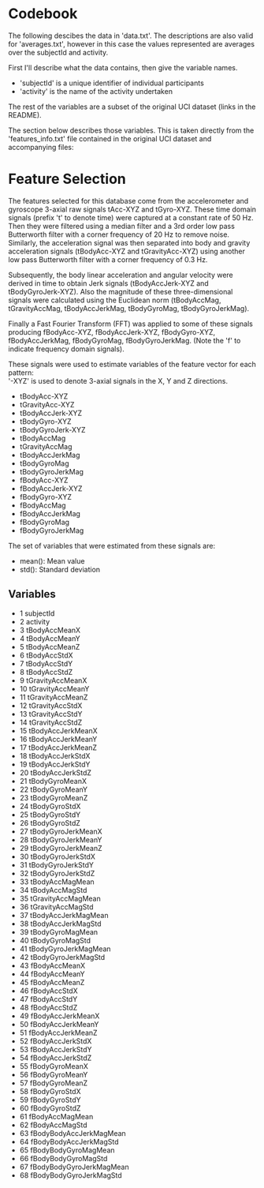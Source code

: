 # Codebook #
The following descibes the data in 'data.txt'. The descriptions are also valid for 'averages.txt', however in this case the values represented are averages over the subjectId and activity.

First I'll describe what the data contains, then give the variable names.
* 'subjectId' is a unique identifier of individual participants
* 'activity' is the name of the activity undertaken

The rest of the variables are a subset of the original UCI dataset (links in the README).

The section below describes those variables. This is taken directly from the 'features_info.txt' file contained in the original UCI dataset and accompanying files:

Feature Selection 
=================

The features selected for this database come from the accelerometer and gyroscope 3-axial raw signals tAcc-XYZ and tGyro-XYZ. These time domain signals (prefix 't' to denote time) were captured at a constant rate of 50 Hz. Then they were filtered using a median filter and a 3rd order low pass Butterworth filter with a corner frequency of 20 Hz to remove noise. Similarly, the acceleration signal was then separated into body and gravity acceleration signals (tBodyAcc-XYZ and tGravityAcc-XYZ) using another low pass Butterworth filter with a corner frequency of 0.3 Hz. 

Subsequently, the body linear acceleration and angular velocity were derived in time to obtain Jerk signals (tBodyAccJerk-XYZ and tBodyGyroJerk-XYZ). Also the magnitude of these three-dimensional signals were calculated using the Euclidean norm (tBodyAccMag, tGravityAccMag, tBodyAccJerkMag, tBodyGyroMag, tBodyGyroJerkMag). 

Finally a Fast Fourier Transform (FFT) was applied to some of these signals producing fBodyAcc-XYZ, fBodyAccJerk-XYZ, fBodyGyro-XYZ, fBodyAccJerkMag, fBodyGyroMag, fBodyGyroJerkMag. (Note the 'f' to indicate frequency domain signals). 

These signals were used to estimate variables of the feature vector for each pattern:  
'-XYZ' is used to denote 3-axial signals in the X, Y and Z directions.

* tBodyAcc-XYZ
* tGravityAcc-XYZ
* tBodyAccJerk-XYZ
* tBodyGyro-XYZ
* tBodyGyroJerk-XYZ
* tBodyAccMag
* tGravityAccMag
* tBodyAccJerkMag
* tBodyGyroMag
* tBodyGyroJerkMag
* fBodyAcc-XYZ
* fBodyAccJerk-XYZ
* fBodyGyro-XYZ
* fBodyAccMag
* fBodyAccJerkMag
* fBodyGyroMag
* fBodyGyroJerkMag

The set of variables that were estimated from these signals are: 

* mean(): Mean value
* std(): Standard deviation

## Variables ##
* 1 subjectId 
* 2 activity 
* 3 tBodyAccMeanX 
* 4 tBodyAccMeanY 
* 5 tBodyAccMeanZ 
* 6 tBodyAccStdX 
* 7 tBodyAccStdY 
* 8 tBodyAccStdZ 
* 9 tGravityAccMeanX 
* 10 tGravityAccMeanY 
* 11 tGravityAccMeanZ 
* 12 tGravityAccStdX 
* 13 tGravityAccStdY 
* 14 tGravityAccStdZ 
* 15 tBodyAccJerkMeanX 
* 16 tBodyAccJerkMeanY 
* 17 tBodyAccJerkMeanZ 
* 18 tBodyAccJerkStdX 
* 19 tBodyAccJerkStdY 
* 20 tBodyAccJerkStdZ 
* 21 tBodyGyroMeanX 
* 22 tBodyGyroMeanY 
* 23 tBodyGyroMeanZ 
* 24 tBodyGyroStdX 
* 25 tBodyGyroStdY 
* 26 tBodyGyroStdZ 
* 27 tBodyGyroJerkMeanX 
* 28 tBodyGyroJerkMeanY 
* 29 tBodyGyroJerkMeanZ 
* 30 tBodyGyroJerkStdX 
* 31 tBodyGyroJerkStdY 
* 32 tBodyGyroJerkStdZ 
* 33 tBodyAccMagMean 
* 34 tBodyAccMagStd 
* 35 tGravityAccMagMean 
* 36 tGravityAccMagStd 
* 37 tBodyAccJerkMagMean 
* 38 tBodyAccJerkMagStd 
* 39 tBodyGyroMagMean 
* 40 tBodyGyroMagStd 
* 41 tBodyGyroJerkMagMean 
* 42 tBodyGyroJerkMagStd 
* 43 fBodyAccMeanX 
* 44 fBodyAccMeanY 
* 45 fBodyAccMeanZ 
* 46 fBodyAccStdX 
* 47 fBodyAccStdY 
* 48 fBodyAccStdZ 
* 49 fBodyAccJerkMeanX 
* 50 fBodyAccJerkMeanY 
* 51 fBodyAccJerkMeanZ 
* 52 fBodyAccJerkStdX 
* 53 fBodyAccJerkStdY 
* 54 fBodyAccJerkStdZ 
* 55 fBodyGyroMeanX 
* 56 fBodyGyroMeanY 
* 57 fBodyGyroMeanZ 
* 58 fBodyGyroStdX 
* 59 fBodyGyroStdY 
* 60 fBodyGyroStdZ 
* 61 fBodyAccMagMean 
* 62 fBodyAccMagStd 
* 63 fBodyBodyAccJerkMagMean 
* 64 fBodyBodyAccJerkMagStd 
* 65 fBodyBodyGyroMagMean 
* 66 fBodyBodyGyroMagStd 
* 67 fBodyBodyGyroJerkMagMean 
* 68 fBodyBodyGyroJerkMagStd
